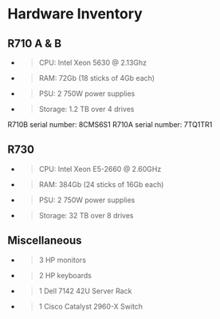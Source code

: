 # Hardware Inventory

## R710 A & B

- > CPU: Intel Xeon 5630 @ 2.13Ghz
- > RAM: 72Gb (18 sticks of 4Gb each)
- > PSU: 2 750W power supplies
- > Storage: 1.2 TB over 4 drives

R710B serial number: 8CMS6S1
R710A serial number: 7TQ1TR1

## R730

- > CPU: Intel Xeon E5-2660 @ 2.60GHz
- > RAM: 384Gb (24 sticks of 16Gb each)
- > PSU: 2 750W power supplies
- > Storage: 32 TB over 8 drives

## Miscellaneous

- > 3 HP monitors
- > 2 HP keyboards
- > 1 Dell 7142 42U Server Rack
- > 1 Cisco Catalyst 2960-X Switch
